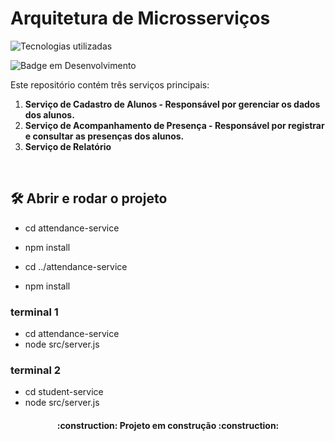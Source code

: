 # Arquitetura de Microsserviços

![Tecnologias utilizadas](http://img.shields.io/static/v1?label=STATUS&message=NODEJS&color=RED&style=for-the-badge)


![Badge em Desenvolvimento](http://img.shields.io/static/v1?label=STATUS&message=EM%20DESENVOLVIMENTO&color=GREEN&style=for-the-badge)

Este repositório contém três serviços principais:

1. **Serviço de Cadastro de Alunos - Responsável por gerenciar os dados dos alunos.**
2. **Serviço de Acompanhamento de Presença - Responsável por registrar e consultar as presenças dos alunos.**
3. **Serviço de Relatório**
<br>

## 🛠️ Abrir e rodar o projeto

- cd attendance-service
- npm install

- cd ../attendance-service
- npm install

### terminal 1
- cd attendance-service
- node src/server.js

### terminal 2
- cd student-service
- node src/server.js

<h4 align="center"> 
    :construction:  Projeto em construção  :construction:
</h4>
